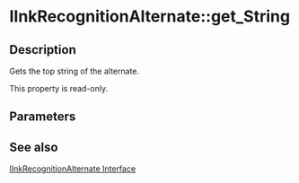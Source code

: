 # IInkRecognitionAlternate::get_String

## Description

Gets the top string of the alternate.

This property is read-only.

## Parameters

## See also

[IInkRecognitionAlternate Interface](https://learn.microsoft.com/windows/desktop/api/msinkaut/nn-msinkaut-iinkrecognitionalternate)